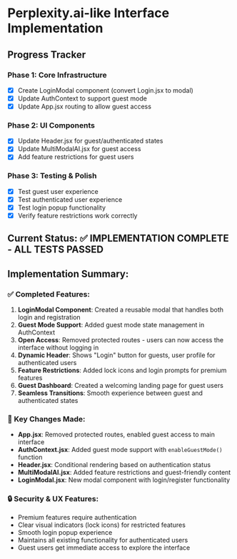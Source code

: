 # Perplexity.ai-like Interface Implementation

## Progress Tracker

### Phase 1: Core Infrastructure
- [x] Create LoginModal component (convert Login.jsx to modal)
- [x] Update AuthContext to support guest mode
- [x] Update App.jsx routing to allow guest access

### Phase 2: UI Components
- [x] Update Header.jsx for guest/authenticated states
- [x] Update MultiModalAI.jsx for guest access
- [x] Add feature restrictions for guest users

### Phase 3: Testing & Polish
- [x] Test guest user experience
- [x] Test authenticated user experience
- [x] Test login popup functionality
- [x] Verify feature restrictions work correctly

## Current Status: ✅ IMPLEMENTATION COMPLETE - ALL TESTS PASSED

## Implementation Summary:

### ✅ Completed Features:
1. **LoginModal Component**: Created a reusable modal that handles both login and registration
2. **Guest Mode Support**: Added guest mode state management in AuthContext
3. **Open Access**: Removed protected routes - users can now access the interface without logging in
4. **Dynamic Header**: Shows "Login" button for guests, user profile for authenticated users
5. **Feature Restrictions**: Added lock icons and login prompts for premium features
6. **Guest Dashboard**: Created a welcoming landing page for guest users
7. **Seamless Transitions**: Smooth experience between guest and authenticated states

### 🎯 Key Changes Made:
- **App.jsx**: Removed protected routes, enabled guest access to main interface
- **AuthContext.jsx**: Added guest mode support with `enableGuestMode()` function
- **Header.jsx**: Conditional rendering based on authentication status
- **MultiModalAI.jsx**: Added feature restrictions and guest-friendly content
- **LoginModal.jsx**: New modal component with login/register functionality

### 🔒 Security & UX Features:
- Premium features require authentication
- Clear visual indicators (lock icons) for restricted features
- Smooth login popup experience
- Maintains all existing functionality for authenticated users
- Guest users get immediate access to explore the interface
